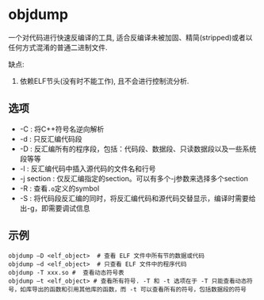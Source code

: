 # objdump
一个对代码进行快速反编译的工具, 适合反编译未被加固、精简(stripped)或者以任何方式混淆的普通二进制文件.

缺点:
1. 依赖ELF节头(没有时不能工作), 且不会进行控制流分析.

## 选项
- -C : 将C++符号名逆向解析
- -d : 只反汇编代码段
- -D : 反汇编所有的程序段，包括：代码段、数据段、只读数据段以及一些系统段等等
- -l : 反汇编代码中插入源代码的文件名和行号
- -j section : 仅反汇编指定的section。可以有多个-j参数来选择多个section
- -R : 查看`.o`定义的symbol
- -S : 将代码段反汇编的同时，将反汇编代码和源代码交替显示，编译时需要给出-g，即需要调试信息

## 示例
```
objdump –D <elf_object>  # 查看 ELF 文件中所有节的数据或代码
objdump –d <elf_object>  # 只查看 ELF 文件中的程序代码
objdump -T xxx.so #  查看动态符号表
objdump –t <elf_object> # 查看所有符号. -T 和 -t 选项在于 -T 只能查看动态符号，如库导出的函数和引用其他库的函数，而 -t 可以查看所有的符号，包括数据段的符号
```
